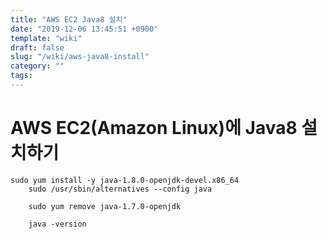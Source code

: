 ```yaml
---
title: "AWS EC2 Java8 설치"
date: "2019-12-06 13:45:51 +0900"
template: "wiki"
draft: false
slug: "/wiki/aws-java8-install"
category: ""
tags:
---
```


# AWS EC2(Amazon Linux)에 Java8 설치하기

```
sudo yum install -y java-1.8.0-openjdk-devel.x86_64
    sudo /usr/sbin/alternatives --config java
    
    sudo yum remove java-1.7.0-openjdk
    
    java -version
```
